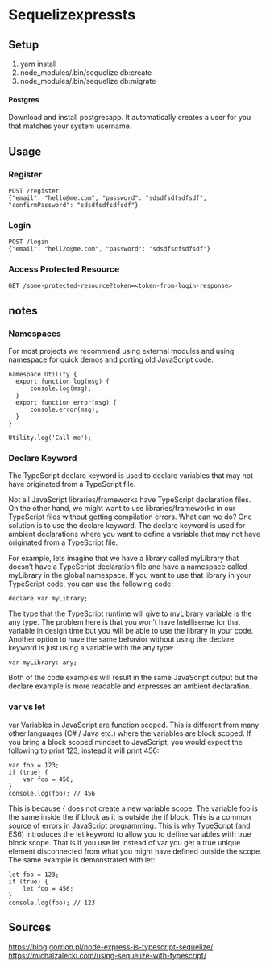 # Sequelizexpressts

## Setup

1. yarn install
2. node_modules/.bin/sequelize db:create
3. node_modules/.bin/sequelize db:migrate

#### Postgres
Download and install postgresapp. It automatically creates a user for you that matches your system username.

## Usage
### Register
```
POST /register
{"email": "hello@me.com", "password": "sdsdfsdfsdfsdf", "confirmPassword": "sdsdfsdfsdfsdf"}
```

### Login
```
POST /login
{"email": "hell2o@me.com", "password": "sdsdfsdfsdfsdf"}
```

### Access Protected Resource
```
GET /some-protected-resource?token=<token-from-login-response>
```

## notes
### Namespaces
For most projects we recommend using external modules and using namespace for quick demos and porting old JavaScript code.
```
namespace Utility {
  export function log(msg) {
      console.log(msg);
  }
  export function error(msg) {
      console.error(msg);
  }
}

Utility.log('Call me');
```

### Declare Keyword
The TypeScript declare keyword is used to declare variables that may not have originated from a TypeScript file.

Not all JavaScript libraries/frameworks have TypeScript declaration files. On the other hand, we might want to use libraries/frameworks in our TypeScript files without getting compilation errors. What can we do?
One solution is to use the declare keyword. The declare keyword is used for ambient declarations where you want to define a variable that may not have originated from a TypeScript file.

For example, lets imagine that we have a library called myLibrary that doesn’t have a TypeScript declaration file and have a namespace called myLibrary in the global namespace. If you want to use that library in your TypeScript code, you can use the following code:

```
declare var myLibrary;
```

The type that the TypeScript runtime will give to myLibrary variable is the any type. The problem here is that you won’t have Intellisense for that variable in design time but you will be able to use the library in your code. Another option to have the same behavior without using the declare keyword is just using a variable with the any type:

```
var myLibrary: any;
```

Both of the code examples will result in the same JavaScript output but the declare example is more readable and expresses an ambient declaration.

### var vs let
var Variables in JavaScript are function scoped. This is different from many other languages (C# / Java etc.) where the variables are block scoped. If you bring a block scoped mindset to JavaScript, you would expect the following to print 123, instead it will print 456:

```
var foo = 123;
if (true) {
    var foo = 456;
}
console.log(foo); // 456
```

This is because { does not create a new variable scope. The variable foo is the same inside the if block as it is outside the if block. This is a common source of errors in JavaScript programming. This is why TypeScript (and ES6) introduces the let keyword to allow you to define variables with true block scope. That is if you use let instead of var you get a true unique element disconnected from what you might have defined outside the scope. The same example is demonstrated with let:

```
let foo = 123;
if (true) {
    let foo = 456;
}
console.log(foo); // 123
```

## Sources
https://blog.gorrion.pl/node-express-js-typescript-sequelize/
https://michalzalecki.com/using-sequelize-with-typescript/
